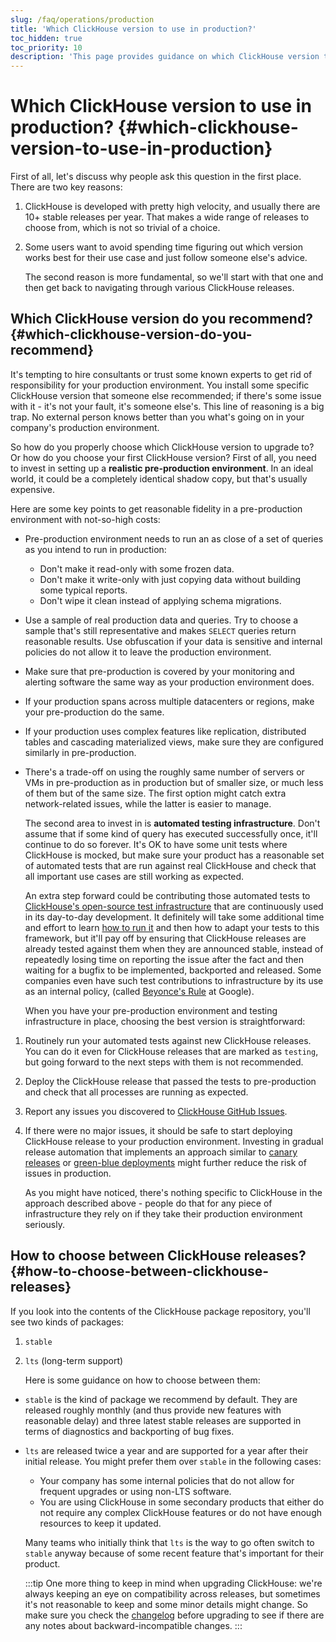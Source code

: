 ```yaml
---
slug: /faq/operations/production
title: 'Which ClickHouse version to use in production?'
toc_hidden: true
toc_priority: 10
description: 'This page provides guidance on which ClickHouse version to use in production'
---
```


# Which ClickHouse version to use in production? {#which-clickhouse-version-to-use-in-production}

First of all, let's discuss why people ask this question in the first place. There are two key reasons:

1.  ClickHouse is developed with pretty high velocity, and usually there are 10+ stable releases per year. That makes a wide range of releases to choose from, which is not so trivial of a choice.
2.  Some users want to avoid spending time figuring out which version works best for their use case and just follow someone else's advice.

    The second reason is more fundamental, so we'll start with that one and then get back to navigating through various ClickHouse releases.

## Which ClickHouse version do you recommend? {#which-clickhouse-version-do-you-recommend}

It's tempting to hire consultants or trust some known experts to get rid of responsibility for your production environment. You install some specific ClickHouse version that someone else recommended; if there's some issue with it - it's not your fault, it's someone else's. This line of reasoning is a big trap. No external person knows better than you what's going on in your company's production environment.

So how do you properly choose which ClickHouse version to upgrade to? Or how do you choose your first ClickHouse version? First of all, you need to invest in setting up a **realistic pre-production environment**. In an ideal world, it could be a completely identical shadow copy, but that's usually expensive.

Here are some key points to get reasonable fidelity in a pre-production environment with not-so-high costs:

- Pre-production environment needs to run an as close of a set of queries as you intend to run in production:
    - Don't make it read-only with some frozen data.
    - Don't make it write-only with just copying data without building some typical reports.
    - Don't wipe it clean instead of applying schema migrations.
- Use a sample of real production data and queries. Try to choose a sample that's still representative and makes `SELECT` queries return reasonable results. Use obfuscation if your data is sensitive and internal policies do not allow it to leave the production environment.
- Make sure that pre-production is covered by your monitoring and alerting software the same way as your production environment does.
- If your production spans across multiple datacenters or regions, make your pre-production do the same.
- If your production uses complex features like replication, distributed tables and cascading materialized views, make sure they are configured similarly in pre-production.
- There's a trade-off on using the roughly same number of servers or VMs in pre-production as in production but of smaller size, or much less of them but of the same size. The first option might catch extra network-related issues, while the latter is easier to manage.

    The second area to invest in is **automated testing infrastructure**. Don't assume that if some kind of query has executed successfully once, it'll continue to do so forever. It's OK to have some unit tests where ClickHouse is mocked, but make sure your product has a reasonable set of automated tests that are run against real ClickHouse and check that all important use cases are still working as expected.

    An extra step forward could be contributing those automated tests to [ClickHouse's open-source test infrastructure](https://github.com/ClickHouse/ClickHouse/tree/master/tests) that are continuously used in its day-to-day development. It definitely will take some additional time and effort to learn [how to run it](../../development/tests.md) and then how to adapt your tests to this framework, but it'll pay off by ensuring that ClickHouse releases are already tested against them when they are announced stable, instead of repeatedly losing time on reporting the issue after the fact and then waiting for a bugfix to be implemented, backported and released. Some companies even have such test contributions to infrastructure by its use as an internal policy, (called [Beyonce's Rule](https://www.oreilly.com/library/view/software-engineering-at/9781492082781/ch01.html#policies_that_scale_well) at Google).

    When you have your pre-production environment and testing infrastructure in place, choosing the best version is straightforward:

1.  Routinely run your automated tests against new ClickHouse releases. You can do it even for ClickHouse releases that are marked as `testing`, but going forward to the next steps with them is not recommended.
2.  Deploy the ClickHouse release that passed the tests to pre-production and check that all processes are running as expected.
3.  Report any issues you discovered to [ClickHouse GitHub Issues](https://github.com/ClickHouse/ClickHouse/issues).
4.  If there were no major issues, it should be safe to start deploying ClickHouse release to your production environment. Investing in gradual release automation that implements an approach similar to [canary releases](https://martinfowler.com/bliki/CanaryRelease.html) or [green-blue deployments](https://martinfowler.com/bliki/BlueGreenDeployment.html) might further reduce the risk of issues in production.

    As you might have noticed, there's nothing specific to ClickHouse in the approach described above - people do that for any piece of infrastructure they rely on if they take their production environment seriously.

## How to choose between ClickHouse releases? {#how-to-choose-between-clickhouse-releases}

If you look into the contents of the ClickHouse package repository, you'll see two kinds of packages:

1.  `stable`
2.  `lts` (long-term support)

    Here is some guidance on how to choose between them:

- `stable` is the kind of package we recommend by default. They are released roughly monthly (and thus provide new features with reasonable delay) and three latest stable releases are supported in terms of diagnostics and backporting of bug fixes.
- `lts` are released twice a year and are supported for a year after their initial release. You might prefer them over `stable` in the following cases:
    - Your company has some internal policies that do not allow for frequent upgrades or using non-LTS software.
    - You are using ClickHouse in some secondary products that either do not require any complex ClickHouse features or do not have enough resources to keep it updated.

    Many teams who initially think that `lts` is the way to go often switch to `stable` anyway because of some recent feature that's important for their product.

    :::tip
    One more thing to keep in mind when upgrading ClickHouse: we're always keeping an eye on compatibility across releases, but sometimes it's not reasonable to keep and some minor details might change. So make sure you check the [changelog](/whats-new/changelog/index.md) before upgrading to see if there are any notes about backward-incompatible changes.
    :::
